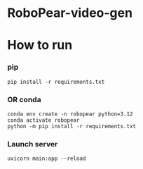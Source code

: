 # RoboPear-video-gen

# How to run
### pip
`pip install -r requirements.txt`
### OR conda
```
conda env create -n robopear python=3.12
conda activate robopear
python -m pip install -r requirements.txt
```

### Launch server
`uvicorn main:app --reload`